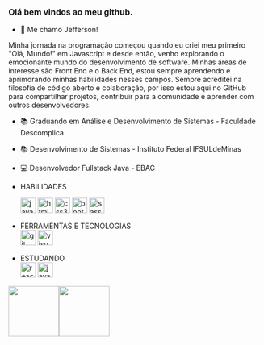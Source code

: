 ### Olá bem vindos ao meu github. 
- 👋 Me chamo Jefferson!<br/>

Minha jornada na programação começou quando eu criei meu primeiro "Olá, Mundo!" em Javascript e desde então, venho explorando o emocionante mundo do desenvolvimento de software.
Minhas áreas de interesse são Front End e o Back End, estou sempre aprendendo e aprimorando minhas habilidades nesses campos.
Sempre acreditei na filosofia de código aberto e colaboração, por isso estou aqui no GitHub para compartilhar projetos, contribuir para a comunidade e aprender com outros desenvolvedores.

- 📚 Graduando em Análise e Desenvolvimento de Sistemas - Faculdade Descomplica
- 📚 Desenvolvimento de Sistemas - Instituto Federal IFSULdeMinas
- 💻 Desenvolvedor Fullstack Java - EBAC


- HABILIDADES <br/>
     <div display="inline">
       <img width="30" height="30" src="https://img.icons8.com/color/48/javascript--v1.png" alt="javascript--v1"/> 
       <img width="30" height="30" src="https://img.icons8.com/color/48/html-5--v1.png" alt="html-5--v1"/> 
       <img width="30" height="30" src="https://img.icons8.com/color/48/css3.png" alt="css3"/> 
       <img width="30" height="30" src="https://img.icons8.com/color/48/bootstrap.png" alt="bootstrap"/> 
       <img width="30" height="30" src="https://img.icons8.com/color/48/sass.png" alt="sass"/>
    </div>
  
- FERRAMENTAS E TECNOLOGIAS <br/>
  <img width="30" height="30" src="https://img.icons8.com/color/48/git.png" alt="git"/> <img width="30" height="30" src="https://img.icons8.com/fluency/48/visual-studio.png" alt="visual-studio"/>
- ESTUDANDO <br/>
  <img width="30" height="30" src="https://img.icons8.com/office/40/react.png" alt="react"/>
  <img width="30" height="30" src="https://img.icons8.com/color/48/java-coffee-cup-logo--v1.png" alt="java-coffee-cup-logo--v1"/>
          

<a href="https://www.adamalston.com/"><img height="100px" src="https://github-readme-stats.vercel.app/api?username=jeffersoncabraal&hide_title=true&hide_border=true&show_icons=true&include_all_commits=true&count_private=true&line_height=21&text_color=000&icon_color=000&bg_color=0,ea6161,ffc64d,fffc4d,52fa5a&theme=graywhite" /><img height="100px" src="https://github-readme-stats.vercel.app/api/top-langs/?username=jeffersoncabraal&hide=html&hide_title=true&hide_border=true&layout=compact&langs_count=6&exclude_repo=comp426,Redventures-Movie-Quotes&text_color=000&icon_color=fff&bg_color=0,52fa5a,4dfcff,c64dff&theme=graywhite" /></a>





